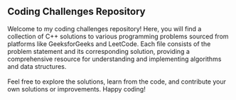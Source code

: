 ## Coding Challenges Repository

Welcome to my coding challenges repository! Here, you will find a collection of C++ solutions to various programming problems sourced from platforms like GeeksforGeeks and LeetCode. Each file consists of the problem statement and its corresponding solution, providing a comprehensive resource for understanding and implementing algorithms and data structures.
<br><br>
Feel free to explore the solutions, learn from the code, and contribute your own solutions or improvements. Happy coding!
